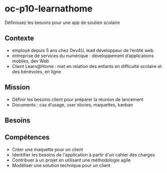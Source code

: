 # oc-p10-learnathome
Définissez les besoins pour une app de soutien scolaire

## Contexte
- employé depuis 5 ans chez Dev4U, lead développeur de l’entité web.
- entreprise de services du numérique : développement d’applications mobiles, dev Web
- Client Learn@Home : met en relation des enfants en difficulté scolaire et des bénévoles, en ligne

## Mission
- Définir les besoins client pour préparer la réunion de lancement
- Documents : cas d’usage, user stories, maquettes, kanban

## Besoins

## Compétences
- Créer une maquette pour un client
- Identifier les besoins de l'application à partir d'un cahier des charges
- Contribuer à un projet en utilisant une méthodologie agile
- Modéliser une solution technique pour un client

